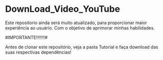 # DownLoad_Video_YouTube
Este repositorio ainda será muito atualizado, para proporcionar maior experiência ao usuário. Com o objetivo de aprimorar minhas habilidades.

#IMPORTANTE!!!!!!!#

Antes de clonar este repositório, veja a pasta Tutorial e faça download das suas respectivas dependências!
